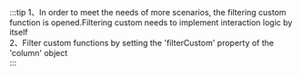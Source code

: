 :::tip
1、In order to meet the needs of more scenarios, the filtering custom function is opened.Filtering custom needs to implement interaction logic by itself<br>
2、Filter custom functions by setting the 'filterCustom' property of the 'column' object<br>
:::
